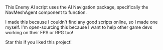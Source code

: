 This Enemy AI script uses the AI Navigation package, specifically the NavMeshAgent component to function. 

I made this because I couldn't find any good scripts online, so I made one myself. I'm open-sourcing this because I want to help other game devs working on their FPS or RPG too!

Star this if you liked this project!
